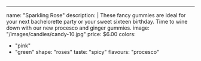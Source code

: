 ---
name: "Sparkling Rose"
description: |
  These fancy gummies are ideal for your next bachelorette party or your sweet sixteen birthday. Time to wine down with our new procesco and ginger gummies.
image: "/images/candies/candy-10.jpg"
price: $6.00
colors:
  - "pink"
  - "green"
shape: "roses"
taste: "spicy"
flavours: "procesco"
